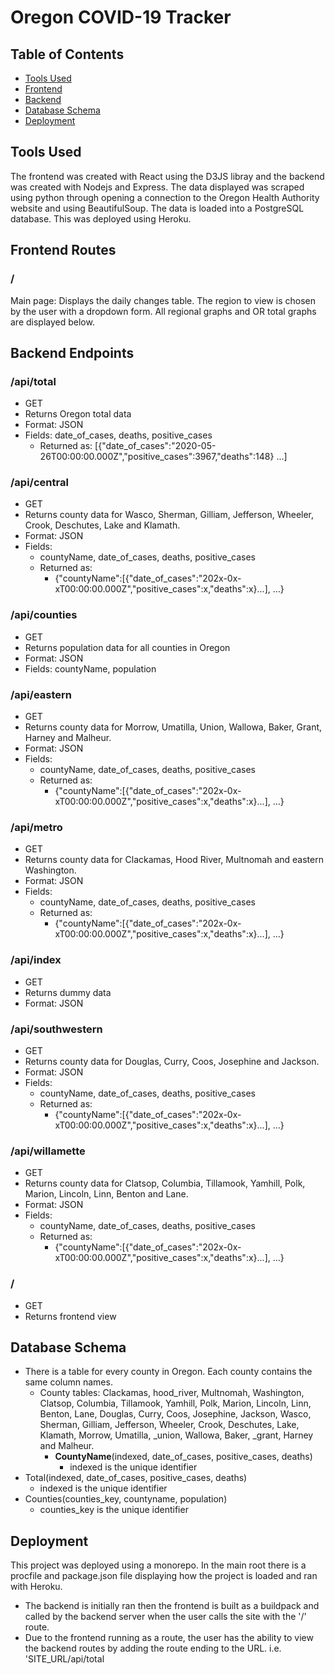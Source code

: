 # Oregon COVID-19 Tracker
## Table of Contents
   * [Tools Used](#tools_used)
   * [Frontend](#frontend)
   * [Backend](#backend)
   * [Database Schema](#database_schema)
   * [Deployment](#deployment)
## **Tools Used** <a name="tools_used"></a>
The frontend was created with React using the D3JS libray and the backend was created with Nodejs and Express. The data displayed was scraped using python through opening a connection to the Oregon Health Authority website and using BeautifulSoup. The data is loaded into a PostgreSQL database. This was deployed using Heroku. 

## **Frontend Routes** <a name="frontend"></a>
### / 
Main page: Displays the daily changes table. The region to view is chosen by the user with a dropdown form. All regional graphs and OR total graphs are displayed below.

## **Backend Endpoints** <a name="backend"></a>
### /api/total
 - GET
 - Returns Oregon total data
 - Format: JSON
 - Fields: date_of_cases, deaths, positive_cases
   - Returned as: [{"date_of_cases":"2020-05-26T00:00:00.000Z","positive_cases":3967,"deaths":148} ...]
### /api/central
 - GET
 - Returns county data for Wasco, Sherman, Gilliam, Jefferson, Wheeler, Crook, Deschutes, Lake and Klamath.
 - Format: JSON
 - Fields:
   - countyName, date_of_cases, deaths, positive_cases
   - Returned as:
     - {"countyName":[{"date_of_cases":"202x-0x-xT00:00:00.000Z","positive_cases":x,"deaths":x}...], ...}
### /api/counties
 - GET
 - Returns population data for all counties in Oregon
 - Format: JSON 
 - Fields: countyName, population
### /api/eastern
 - GET
 - Returns county data for Morrow, Umatilla, Union, Wallowa, Baker, Grant, Harney and Malheur.
 - Format: JSON
 - Fields:
   - countyName, date_of_cases, deaths, positive_cases
   - Returned as:
     - {"countyName":[{"date_of_cases":"202x-0x-xT00:00:00.000Z","positive_cases":x,"deaths":x}...], ...}
### /api/metro
 - GET
 - Returns county data for Clackamas, Hood River, Multnomah and eastern Washington.
 - Format: JSON
 - Fields:
   - countyName, date_of_cases, deaths, positive_cases
   - Returned as:
     - {"countyName":[{"date_of_cases":"202x-0x-xT00:00:00.000Z","positive_cases":x,"deaths":x}...], ...}
### /api/index
 - GET
 - Returns dummy data
 - Format: JSON 
### /api/southwestern
 - GET
 - Returns county data for Douglas, Curry, Coos, Josephine and Jackson.
 - Format: JSON
 - Fields:
   - countyName, date_of_cases, deaths, positive_cases
   - Returned as:
     - {"countyName":[{"date_of_cases":"202x-0x-xT00:00:00.000Z","positive_cases":x,"deaths":x}...], ...}
### /api/willamette
 - GET
 - Returns county data for Clatsop, Columbia, Tillamook, Yamhill, Polk, Marion, Lincoln, Linn, Benton and Lane.
 - Format: JSON
 - Fields:
   - countyName, date_of_cases, deaths, positive_cases
   - Returned as:
     - {"countyName":[{"date_of_cases":"202x-0x-xT00:00:00.000Z","positive_cases":x,"deaths":x}...], ...}
### /
 - GET
 - Returns frontend view

## **Database Schema** <a name="database_schema"></a>
   - There is a table for every county in Oregon. Each county contains the same column names.
     - County tables: Clackamas, hood_river, Multnomah, Washington, Clatsop, Columbia, Tillamook, Yamhill, Polk, Marion, Lincoln, Linn, Benton, Lane, Douglas, Curry, Coos, Josephine, Jackson, Wasco, Sherman, Gilliam, Jefferson, Wheeler, Crook, Deschutes, Lake, Klamath, Morrow, Umatilla, _union, Wallowa, Baker, _grant, Harney and Malheur.
       - **CountyName**(indexed, date_of_cases, positive_cases, deaths) 
         - indexed is the unique identifier
 - Total(indexed, date_of_cases, positive_cases, deaths)
   - indexed is the unique identifier
 - Counties(counties_key, countyname, population)
   - counties_key is the unique identifier

## **Deployment** <a name="deployment"></a>
This project was deployed using a monorepo. In the main root there is a procfile and package.json file displaying how the project is loaded and ran with Heroku. 
   - The backend is initially ran then the frontend is built as a buildpack and called by the backend server when the user calls the site with the '/' route. 
   - Due to the frontend running as a route, the user has the ability to view the backend routes by adding the route ending to the URL. i.e. 'SITE_URL/api/total
